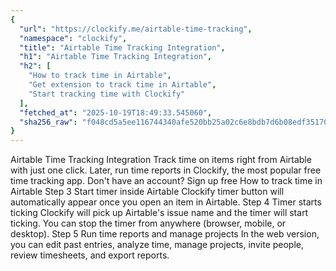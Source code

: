 ```yaml
---
{
  "url": "https://clockify.me/airtable-time-tracking",
  "namespace": "clockify",
  "title": "Airtable Time Tracking Integration",
  "h1": "Airtable Time Tracking Integration",
  "h2": [
    "How to track time in Airtable",
    "Get extension to track time in Airtable",
    "Start tracking time with Clockify"
  ],
  "fetched_at": "2025-10-19T18:49:33.545060",
  "sha256_raw": "f048cd5a5ee116744340afe520bb25a02c6e8bdb7d6b08edf35170c0bffe65d2"
}
---
```


Airtable Time Tracking Integration
Track time on items right from Airtable with just one click. Later, run time reports in Clockify, the most popular free time tracking app.
Don't have an account? Sign up free
How to track time in Airtable
Step 3
Start timer inside Airtable
Clockify timer button will automatically appear once you open an item in Airtable.
Step 4
Timer starts ticking
Clockify will pick up Airtable's issue name and the timer will start ticking. You can stop the timer from anywhere (browser, mobile, or desktop).
Step 5
Run time reports and manage projects
In the web version, you can edit past entries, analyze time, manage projects, invite people, review timesheets, and export reports.